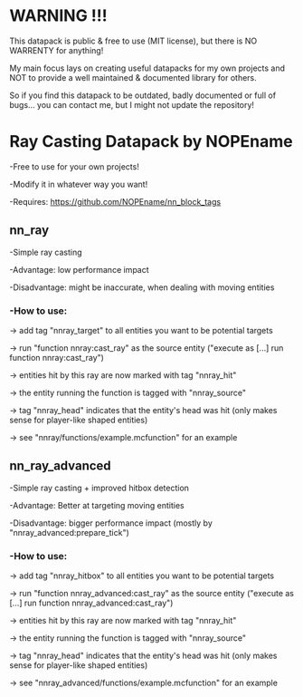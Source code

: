 # WARNING !!!

This datapack is public & free to use (MIT license), but there is
NO WARRENTY for anything!

My main focus lays on creating useful datapacks for my own projects
and NOT to provide a well maintained & documented library for others.

So if you find this datapack to be outdated, badly documented or
full of bugs...
you can contact me, but I might not update the repository!



# Ray Casting Datapack by NOPEname

-Free to use for your own projects!

-Modify it in whatever way you want!

-Requires: https://github.com/NOPEname/nn_block_tags


## nn_ray

-Simple ray casting

-Advantage: low performance impact

-Disadvantage: might be inaccurate, when dealing with moving entities

### -How to use:

  -> add tag "nnray_target" to all entities you want to be potential targets
  
  -> run "function nnray:cast_ray" as the source entity
    ("execute as [...] run function nnray:cast_ray")
    
  -> entities hit by this ray are now marked with tag "nnray_hit"
  
  -> the entity running the function is tagged with "nnray_source"
  
  -> tag "nnray_head" indicates that the entity's head was hit
    (only makes sense for player-like shaped entities)
    
  -> see "nnray/functions/example.mcfunction" for an example



## nn_ray_advanced

-Simple ray casting + improved hitbox detection

-Advantage: Better at targeting moving entities

-Disadvantage: bigger performance impact
  (mostly by "nnray_advanced:prepare_tick")
  
### -How to use:

  -> add tag "nnray_hitbox" to all entities you want to be potential targets
  
  -> run "function nnray_advanced:cast_ray" as the source entity
    ("execute as [...] run function nnray_advanced:cast_ray")
    
  -> entities hit by this ray are now marked with tag "nnray_hit"
  
  -> the entity running the function is tagged with "nnray_source"
  
  -> tag "nnray_head" indicates that the entity's head was hit
    (only makes sense for player-like shaped entities)
    
  -> see "nnray_advanced/functions/example.mcfunction" for an example
